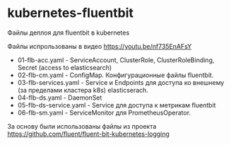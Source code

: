 # kubernetes-fluentbit

Файлы деплоя для fluentbit в kubernetes

Файлы испрользованы в видео https://youtu.be/nf735EnAFsY

* 01-flb-acc.yaml - ServiceAccount, ClusterRole, ClusterRoleBinding, Secret (access to elasticsearch)
* 02-flb-cm.yaml - ConfigMap. Конфигурационные файлы fluentbit.
* 03-flb-services.yaml - Service и Endpoints для доступа ко внешнему (за пределами кластера k8s) elasticserach.
* 04-flb-ds.yaml - DaemonSet
* 05-flb-ds-service.yaml - Service для доступа к метрикам fluentbit
* 06-flb-sm.yaml - ServiceMonitor для PrometheusOperator.

За основу были использованы файлы из проекта https://github.com/fluent/fluent-bit-kubernetes-logging
